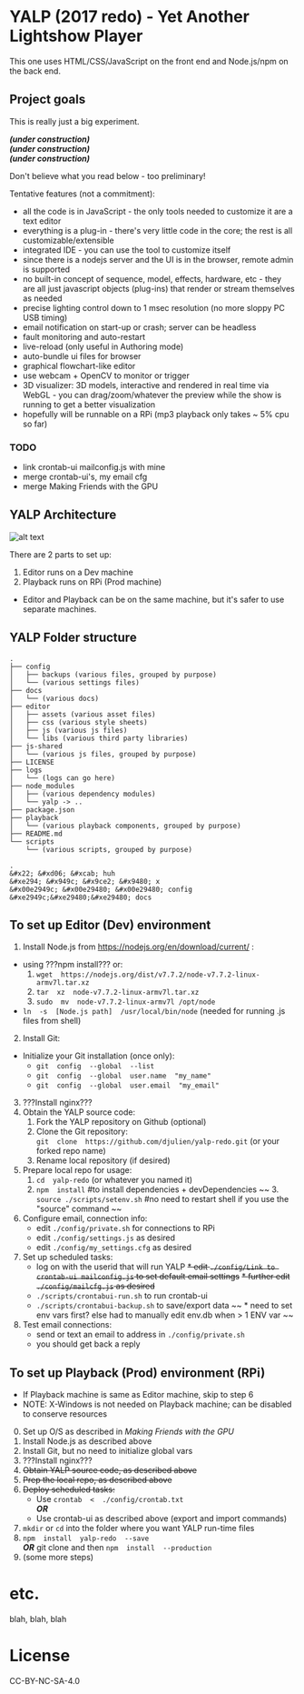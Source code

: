 # YALP (2017 redo) - Yet Another Lightshow Player
This one uses HTML/CSS/JavaScript on the front end and Node.js/npm on the back end.

## Project goals
This is really just a big experiment.

**_(under construction)_**  
**_(under construction)_**  
**_(under construction)_**  

Don't believe what you read below - too preliminary!  

Tentative features (not a commitment):
* all the code is in JavaScript - the only tools needed to customize it are a text editor
* everything is a plug-in - there's very little code in the core; the rest is all customizable/extensible
* integrated IDE - you can use the tool to customize itself
* since there is a nodejs server and the UI is in the browser, remote admin is supported
* no built-in concept of sequence, model, effects, hardware, etc - they are all just javascript objects (plug-ins) that render or stream themselves as needed
* precise lighting control down to 1 msec resolution (no more sloppy PC USB timing)
* email notification on start-up or crash; server can be headless
* fault monitoring and auto-restart
* live-reload (only useful in Authoring mode)
* auto-bundle ui files for browser
* graphical flowchart-like editor
* use webcam + OpenCV to monitor or trigger
* 3D visualizer: 3D models, interactive and rendered in real time via WebGL - you can drag/zoom/whatever the preview while the show is running to get a better visualization
* hopefully will be runnable on a RPi (mp3 playback only takes ~ 5% cpu so far)

### TODO
* link crontab-ui mailconfig.js with mine
* merge crontab-ui's, my email cfg
* merge Making Friends with the GPU

## YALP Architecture
![alt text](https://github.com/djulien/yalp-redo/raw/master/docs/doc-pieces/yalp-architecture.png "YALP architecture")

There are 2 parts to set up:
1. Editor runs on a Dev machine
2. Playback runs on RPi (Prod machine)
* Editor and Playback can be on the same machine, but it's safer to use separate machines.

## YALP Folder structure
```
.
├── config
│   ├── backups (various files, grouped by purpose)
│   └── (various settings files)
├── docs
│   └── (various docs)
├── editor
│   ├── assets (various asset files)
│   ├── css (various style sheets)
│   ├── js (various js files)
│   └── libs (various third party libraries)
├── js-shared
│   └── (various js files, grouped by purpose)
├── LICENSE
├── logs
│   └── (logs can go here)
├── node_modules
│   ├── (various dependency modules)
│   └── yalp -> ..
├── package.json
├── playback
│   └── (various playback components, grouped by purpose)
├── README.md
└── scripts
    └── (various scripts, grouped by purpose)

.  
&#x22; &#xd06; &#xcab; huh  
&#xe294; &#x949c; &#x9ce2; &#x9480; x  
&#x00e2949c; &#x00e29480; &#x00e29480; config  
&#xe2949c;&#xe29480;&#xe29480; docs  
```

## To set up Editor (Dev) environment
1. Install Node.js from https://nodejs.org/en/download/current/ :
* using ???npm install??? or:
    1. `wget  https://nodejs.org/dist/v7.7.2/node-v7.7.2-linux-armv7l.tar.xz`
    2. `tar  xz  node-v7.7.2-linux-armv7l.tar.xz`
    3. `sudo  mv  node-v7.7.2-linux-armv7l /opt/node`
* `ln  -s  [Node.js path]  /usr/local/bin/node` (needed for running .js files from shell)
2. Install Git:
* Initialize your Git installation (once only):
    *    `git  config  --global  --list`
    *    `git  config  --global  user.name  "my_name"`
    *    `git  config  --global  user.email  "my_email"`
3. ???Install nginx???
4. Obtain the YALP source code:
    1. Fork the YALP repository on Github (optional)
    2. Clone the Git repository:  
    `git  clone  https://github.com/djulien/yalp-redo.git` (or your forked repo name)
    3. Rename local repository (if desired)
5. Prepare local repo for usage:
    1. `cd  yalp-redo` (or whatever you named it)
    2. `npm  install`  #to install dependencies + devDependencies
    ~~ 3. `source ./scripts/setenv.sh`  #no need to restart shell if you use the "source" command ~~
6. Configure email, connection info:
    * edit `./config/private.sh` for connections to RPi
    * edit `./config/settings.js` as desired
    * edit `./config/my_settings.cfg` as desired
7. Set up scheduled tasks:
    * log on with the userid that will run YALP
    ~~* edit `./config/Link to crontab-ui mailconfig.js` to set default email settings~~
    ~~* further edit `./config/mailcfg.js` as desired~~
    * `./scripts/crontabui-run.sh` to run crontab-ui
    * `./scripts/crontabui-backup.sh` to save/export data
    ~~ * need to set env vars first? else had to manually edit env.db when > 1 ENV var ~~
8. Test email connections:
    * send or text an email to address in `./config/private.sh`
    * you should get back a reply

## To set up Playback (Prod) environment (RPi)
* If Playback machine is same as Editor machine, skip to step 6
* NOTE: X-Windows is not needed on Playback machine; can be disabled to conserve resources
0. Set up O/S as described in *Making Friends with the GPU*
1. Install Node.js as described above
2. Install Git, but no need to initialize global vars
3. ???Install nginx???
4. ~~Obtain YALP source code, as described above~~
5. ~~Prep the local repo, as described above~~
6. ~~Deploy scheduled tasks:~~
    * Use `crontab  <  ./config/crontab.txt`  
    **_OR_**
    * Use crontab-ui as described above (export and import commands)
3. `mkdir` or `cd` into the folder where you want YALP run-time files
4. `npm  install  yalp-redo  --save`  
    **_OR_**
    git clone and then `npm  install  --production`
5. (some more steps)

# etc.

blah, blah, blah

# License
CC-BY-NC-SA-4.0
